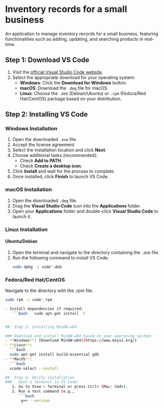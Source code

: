 # Inventory records for a small business
An application to manage inventory records for a small business, featuring functionalities such as adding, updating, and searching products in real-time.


## Step 1: Download VS Code
1. Visit the [official Visual Studio Code website](https://code.visualstudio.com/Download).
2. Select the appropriate download for your operating system:
   - **Windows**: Click the **Download for Windows** button.
   - **macOS**: Download the `.dmg` file for macOS.
   - **Linux**: Choose the `.deb` (Debian/Ubuntu) or `.rpm` (Fedora/Red Hat/CentOS) package based on your distribution.
     
##  Step 2: Installing VS Code
### Windows Installation
1. Open the downloaded `.exe` file.
2. Accept the license agreement.
3. Select the installation location and click **Next**.
4. Choose additional tasks (recommended):
   - Check **Add to PATH**.
   - Check **Create a desktop icon**.
5. Click **Install** and wait for the process to complete.
6. Once installed, click **Finish** to launch VS Code.

### macOS Installation
1. Open the downloaded `.dmg` file.
2. Drag the **Visual Studio Code** icon into the **Applications** folder.
3. Open your **Applications** folder and double-click **Visual Studio Code** to launch it.

### Linux Installation

#### Ubuntu/Debian
1. Open the terminal and navigate to the directory containing the `.deb` file.
2. Run the following command to install VS Code:
   ```bash
   sudo dpkg -i code*.deb

### Fedora/Red Hat/CentOS
Navigate to the directory with the .rpm file.
```bash
sudo rpm -i code*.rpm

- Install dependencies if required:
   ```bash   sudo apt-get install -f


##  Step 3: Installing MinGW-w64

### Download and install MinGW-w64 based on your operating system:
- **Windows**: [Download MinGW-w64](https://www.msys2.org/)  
- **Linux**:  
  ```bash
  sudo apt-get install build-essential gdb
- **MacOS**:  
  ```bash
  xcode-select --install

##  Step 4: Verify installation
###   Open a terminal in VS Code:
   1. Go to View > Terminal or press Ctrl+ (Mac: Cmd+).
   2. Run a test command (e.g.,
      ```bash
       g++ --version 

   
  

  









